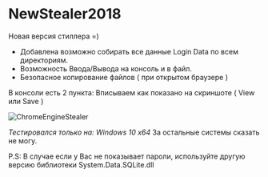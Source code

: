 # NewStealer2018
Новая версия стиллера =)

- Добавлена возможно собирать все данные Login Data по всем директориям.
- Возможность Ввода/Вывода на консоль и в файл.
- Безопасное копирование файлов ( при открытом браузере )

В консоли есть 2 пункта: Вписываем как показано на скриншоте ( View или Save )

![ChromeEngineStealer](https://github.com/r3xq1/NewStealer2018/blob/master/Screenshot_1.png)

*Тестировался только на: Windows 10 x64* За остальные системы сказать не могу.

P.S: В случае если у Вас не показывает пароли, используйте другую версию библиотеки System.Data.SQLite.dll
